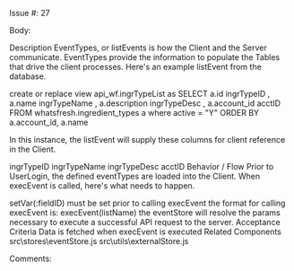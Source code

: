 Issue #: 27

Body:

Description
EventTypes, or listEvents is how the Client and the Server communicate. EventTypes provide the information to populate the Tables that drive the client processes. Here's an example listEvent from the database.

create or replace view api_wf.ingrTypeList as
SELECT a.id ingrTypeID
, a.name ingrTypeName
, a.description ingrTypeDesc
, a.account_id acctID
FROM whatsfresh.ingredient_types a
where active = "Y"
ORDER BY a.account_id, a.name

In this instance, the listEvent will supply these columns for client reference in the Client.

ingrTypeID
ingrTypeName
ingrTypeDesc
acctID
Behavior / Flow
Prior to UserLogin, the defined eventTypes are loaded into the Client.
When execEvent is called, here's what needs to happen.

setVar(:fieldID) must be set prior to calling execEvent
the format for calling execEvent is: execEvent(listName)
the eventStore will resolve the params necessary to execute a successful API request to the server.
Acceptance Criteria
 Data is fetched when execEvent is executed
Related Components
src\stores\eventStore.js
src\utils\externalStore.js


Comments:
